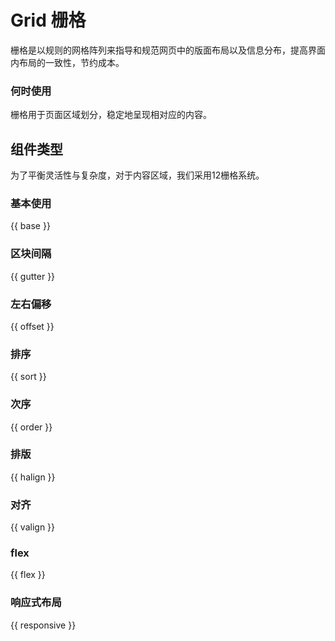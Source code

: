 # Grid 栅格

栅格是以规则的网格阵列来指导和规范网页中的版面布局以及信息分布，提高界面内布局的一致性，节约成本。

### 何时使用

栅格用于页面区域划分，稳定地呈现相对应的内容。

## 组件类型

为了平衡灵活性与复杂度，对于内容区域，我们采用12栅格系统。

### 基本使用

{{ base }}

### 区块间隔

{{ gutter }}

### 左右偏移

{{ offset }}

### 排序

{{ sort }}

### 次序

{{ order }}

### 排版

{{ halign }}

### 对齐

{{ valign }}

### flex

{{ flex }}

### 响应式布局

{{ responsive }}
